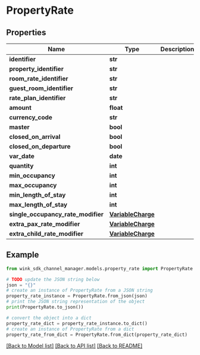 # PropertyRate


## Properties

Name | Type | Description | Notes
------------ | ------------- | ------------- | -------------
**identifier** | **str** |  | [optional] 
**property_identifier** | **str** |  | 
**room_rate_identifier** | **str** |  | 
**guest_room_identifier** | **str** |  | 
**rate_plan_identifier** | **str** |  | 
**amount** | **float** |  | 
**currency_code** | **str** |  | 
**master** | **bool** |  | 
**closed_on_arrival** | **bool** |  | 
**closed_on_departure** | **bool** |  | 
**var_date** | **date** |  | 
**quantity** | **int** |  | [optional] 
**min_occupancy** | **int** |  | [optional] 
**max_occupancy** | **int** |  | [optional] 
**min_length_of_stay** | **int** |  | [optional] 
**max_length_of_stay** | **int** |  | [optional] 
**single_occupancy_rate_modifier** | [**VariableCharge**](VariableCharge.md) |  | [optional] 
**extra_pax_rate_modifier** | [**VariableCharge**](VariableCharge.md) |  | [optional] 
**extra_child_rate_modifier** | [**VariableCharge**](VariableCharge.md) |  | [optional] 

## Example

```python
from wink_sdk_channel_manager.models.property_rate import PropertyRate

# TODO update the JSON string below
json = "{}"
# create an instance of PropertyRate from a JSON string
property_rate_instance = PropertyRate.from_json(json)
# print the JSON string representation of the object
print(PropertyRate.to_json())

# convert the object into a dict
property_rate_dict = property_rate_instance.to_dict()
# create an instance of PropertyRate from a dict
property_rate_from_dict = PropertyRate.from_dict(property_rate_dict)
```
[[Back to Model list]](../README.md#documentation-for-models) [[Back to API list]](../README.md#documentation-for-api-endpoints) [[Back to README]](../README.md)


